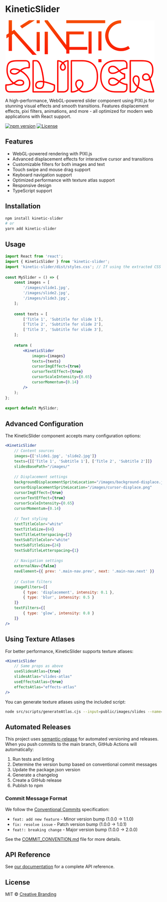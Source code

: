 # KineticSlider
![KineticSlider by Creative Branding](src/images/kinetic-slider-logo.png)

A high-performance, WebGL-powered slider component using PIXI.js for stunning visual effects and smooth transitions. Features displacement effects, pixi filters, animations, and more - all optimized for modern web applications with React support.

[![npm version](https://img.shields.io/npm/v/kinetic-slider.svg)](https://www.npmjs.com/package/kinetic-slider)
[![License](https://img.shields.io/npm/l/kinetic-slider.svg)](https://github.com/zachatkinson/kineticslider/blob/main/LICENSE)

## Features

- WebGL-powered rendering with PIXI.js
- Advanced displacement effects for interactive cursor and transitions
- Customizable filters for both images and text
- Touch swipe and mouse drag support
- Keyboard navigation support
- Optimized performance with texture atlas support
- Responsive design
- TypeScript support

## Installation

```bash
npm install kinetic-slider
# or
yarn add kinetic-slider
```

## Usage

```jsx
import React from 'react';
import { KineticSlider } from 'kinetic-slider';
import 'kinetic-slider/dist/styles.css'; // If using the extracted CSS

const MySlider = () => {
    const images = [
        '/images/slide1.jpg',
        '/images/slide2.jpg',
        '/images/slide3.jpg',
    ];

    const texts = [
        ['Title 1', 'Subtitle for slide 1'],
        ['Title 2', 'Subtitle for slide 2'],
        ['Title 3', 'Subtitle for slide 3'],
    ];

    return (
        <KineticSlider
            images={images}
            texts={texts}
            cursorImgEffect={true}
            cursorTextEffect={true}
            cursorScaleIntensity={0.65}
            cursorMomentum={0.14}
        />
    );
};

export default MySlider;
```

## Advanced Configuration

The KineticSlider component accepts many configuration options:

```jsx
<KineticSlider
    // Content sources
    images={['slide1.jpg', 'slide2.jpg']}
    texts={[['Title 1', 'Subtitle 1'], ['Title 2', 'Subtitle 2']]}
    slidesBasePath="/images/"

    // Displacement settings
    backgroundDisplacementSpriteLocation="/images/background-displace.jpg"
    cursorDisplacementSpriteLocation="/images/cursor-displace.png"
    cursorImgEffect={true}
    cursorTextEffect={true}
    cursorScaleIntensity={0.65}
    cursorMomentum={0.14}

    // Text styling
    textTitleColor="white"
    textTitleSize={64}
    textTitleLetterspacing={2}
    textSubTitleColor="white"
    textSubTitleSize={24}
    textSubTitleLetterspacing={1}

    // Navigation settings
    externalNav={false}
    navElement={{ prev: '.main-nav.prev', next: '.main-nav.next' }}

    // Custom filters
    imageFilters={[
        { type: 'displacement', intensity: 0.1 },
        { type: 'blur', intensity: 0.5 }
    ]}
    textFilters={[
        { type: 'glow', intensity: 0.8 }
    ]}
/>
```

## Using Texture Atlases

For better performance, KineticSlider supports texture atlases:

```jsx
<KineticSlider
    // Same props as above
    useSlidesAtlas={true}
    slidesAtlas="slides-atlas"
    useEffectsAtlas={true}
    effectsAtlas="effects-atlas"
/>
```

You can generate texture atlases using the included script:

```bash
node src/scripts/generateAtlas.cjs --input=public/images/slides --name=slides-atlas
```

## Automated Releases

This project uses [semantic-release](https://github.com/semantic-release/semantic-release) for automated versioning and releases. When you push commits to the main branch, GitHub Actions will automatically:

1. Run tests and linting
2. Determine the version bump based on conventional commit messages
3. Update the package.json version
4. Generate a changelog
5. Create a GitHub release
6. Publish to npm

### Commit Message Format

We follow the [Conventional Commits](https://www.conventionalcommits.org/) specification:

- `feat: add new feature` - Minor version bump (1.0.0 → 1.1.0)
- `fix: resolve issue` - Patch version bump (1.0.0 → 1.0.1)
- `feat!: breaking change` - Major version bump (1.0.0 → 2.0.0)

See the [COMMIT_CONVENTION.md](./COMMIT_CONVENTION.md) file for more details.

## API Reference

See [our documentation](https://github.com/zachatkinson/kineticslider) for a complete API reference.

## License

MIT © [Creative Branding](https://creativebranding.ca)
